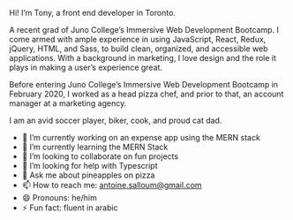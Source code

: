 Hi! I’m Tony, a front end developer in Toronto. 

A recent grad of Juno College’s Immersive Web Development Bootcamp. I come armed with ample experience in using JavaScript, React, Redux, jQuery, HTML, and Sass, to build clean, organized, and accessible web applications. With a background in marketing, I love design and the role it plays in making a user’s experience great. 

Before entering Juno College’s Immersive Web Development Bootcamp in February 2020, I worked as a head pizza chef, and prior to that, an account manager at a marketing agency. 

I am an avid soccer player, biker, cook, and proud cat dad. 

- 🔭 I’m currently working on an expense app using the MERN stack
- 🌱 I’m currently learning the MERN Stack
- 👯 I’m looking to collaborate on fun projects
- 🤔 I’m looking for help with Typescript
- 💬 Ask me about pineapples on pizza
- 📫 How to reach me: antoine.salloum@gmail.com
- 😄 Pronouns: he/him
- ⚡ Fun fact: fluent in arabic

<!--
**tonysalloum/tonysalloum** is a ✨ _special_ ✨ repository because its `README.md` (this file) appears on your GitHub profile.

Here are some ideas to get you started:

- 🔭 I’m currently working on an expense app using the MERN stack
- 🌱 I’m currently learning the MERN Stack
- 👯 I’m looking to collaborate on 
- 🤔 I’m looking for help with Typescript
- 💬 Ask me about pineapples on pizza
- 📫 How to reach me: antoine.salloum@gmail.com
- 😄 Pronouns: he/him
- ⚡ Fun fact: fluent in arabic
-->
